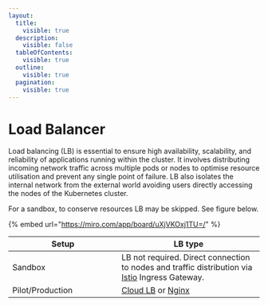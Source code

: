 ```yaml
---
layout:
  title:
    visible: true
  description:
    visible: false
  tableOfContents:
    visible: true
  outline:
    visible: true
  pagination:
    visible: true
---
```


# Load Balancer

Load balancing (LB) is essential to ensure high availability, scalability, and reliability of applications running within the cluster. It involves distributing incoming network traffic across multiple pods or nodes to optimise resource utilisation and prevent any single point of failure. LB also isolates the internal network from the external world avoiding users directly accessing the nodes of the Kubernetes cluster.&#x20;

For a sandbox, to conserve resources LB may be skipped. See figure below.



{% embed url="https://miro.com/app/board/uXjVKOxj1TU=/" %}

<table><thead><tr><th width="203">Setup</th><th>LB type</th></tr></thead><tbody><tr><td>Sandbox</td><td>LB not required. Direct connection to nodes and traffic distribution via <a href="../cluster-setup.md#istio">Istio</a> Ingress Gateway.</td></tr><tr><td>Pilot/Production </td><td><a href="aws.md">Cloud LB</a> or <a href="nginx.md">Nginx </a></td></tr></tbody></table>
